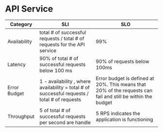 # API Service                                                                                                         

| Category       | SLI                                                                                                  | SLO                                                                                                           |
| -------------- | ---------------------------------------------------------------------------------------------------- | ------------------------------------------------------------------------------------------------------------- |
| Availability   | total # of successful requests / total # of requests for the API service                             | 99%                                                                                                           |
| Latency        | 90% of total # of successful requests below 100 ms                                                   | 90% of requests below 100ms                                                                                   |
| Error Budget   | 1 - availability       , where availability = total # of successful requests / total # of requests   | Error budget is defined at 20%. This means that 20% of the requests can fail and still be within the budget   |
| Throughput     | 5 of total # of successful requests  per second are handle                                           | 5 RPS indicates the application is functioning                                                                |


